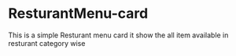 # ResturantMenu-card
This is a simple Resturant menu card it show the all item available in resturant category wise
